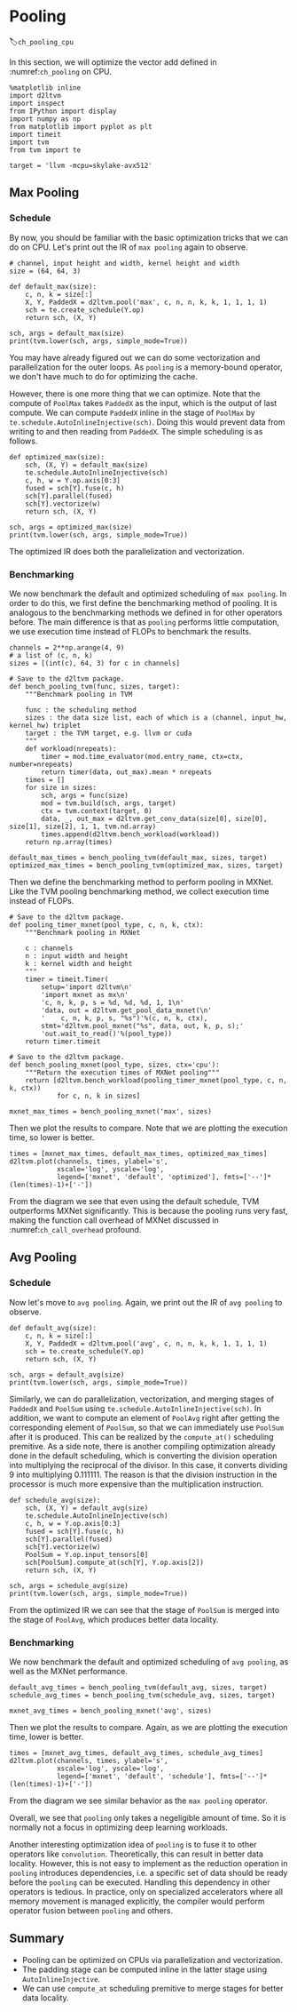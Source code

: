 # Pooling
:label:`ch_pooling_cpu`

In this section, we will optimize the vector add defined in :numref:`ch_pooling` on CPU.


```{.python .input  n=1}
%matplotlib inline
import d2ltvm
import inspect
from IPython import display
import numpy as np
from matplotlib import pyplot as plt
import timeit
import tvm
from tvm import te

target = 'llvm -mcpu=skylake-avx512'
```

## Max Pooling

### Schedule
By now, you should be familiar with the basic optimization tricks that we can do on CPU. Let's print out the IR of `max pooling` again to observe.

```{.python .input  n=2}
# channel, input height and width, kernel height and width
size = (64, 64, 3)

def default_max(size):
    c, n, k = size[:]
    X, Y, PaddedX = d2ltvm.pool('max', c, n, n, k, k, 1, 1, 1, 1)
    sch = te.create_schedule(Y.op)
    return sch, (X, Y)

sch, args = default_max(size)
print(tvm.lower(sch, args, simple_mode=True))
```

You may have already figured out we can do some vectorization and parallelization for the outer loops. As `pooling` is a memory-bound operator, we don't have much to do for optimizing the cache.

However, there is one more thing that we can optimize. Note that the compute of `PoolMax` takes `PaddedX` as the input, which is the output of last compute. We can compute `PaddedX` inline in the stage of `PoolMax` by `te.schedule.AutoInlineInjective(sch)`. Doing this would prevent data from writing to and then reading from `PaddedX`. The simple scheduling is as follows.

```{.python .input  n=3}
def optimized_max(size):
    sch, (X, Y) = default_max(size)
    te.schedule.AutoInlineInjective(sch)
    c, h, w = Y.op.axis[0:3]
    fused = sch[Y].fuse(c, h)
    sch[Y].parallel(fused)
    sch[Y].vectorize(w)
    return sch, (X, Y)

sch, args = optimized_max(size)
print(tvm.lower(sch, args, simple_mode=True))
```

The optimized IR does both the parallelization and vectorization.

### Benchmarking

We now benchmark the default and optimized scheduling of `max pooling`. In order to do this, we first define the benchmarking method of pooling. It is analogous to the benchmarking methods we defined in for other operators before. The main difference is that as `pooling` performs little computation, we use execution time instead of FLOPs to benchmark the results.

```{.python .input  n=4}
channels = 2**np.arange(4, 9)
# a list of (c, n, k)
sizes = [(int(c), 64, 3) for c in channels]

# Save to the d2ltvm package.
def bench_pooling_tvm(func, sizes, target):
    """Benchmark pooling in TVM
    
    func : the scheduling method
    sizes : the data size list, each of which is a (channel, input_hw, kernel_hw) triplet
    target : the TVM target, e.g. llvm or cuda
    """
    def workload(nrepeats):
        timer = mod.time_evaluator(mod.entry_name, ctx=ctx, number=nrepeats)
        return timer(data, out_max).mean * nrepeats
    times = []
    for size in sizes:
        sch, args = func(size)
        mod = tvm.build(sch, args, target)
        ctx = tvm.context(target, 0)
        data, _, out_max = d2ltvm.get_conv_data(size[0], size[0], size[1], size[2], 1, 1, tvm.nd.array)
        times.append(d2ltvm.bench_workload(workload))
    return np.array(times)

default_max_times = bench_pooling_tvm(default_max, sizes, target)
optimized_max_times = bench_pooling_tvm(optimized_max, sizes, target)
```

Then we define the benchmarking method to perform pooling in MXNet. Like the TVM pooling benchmarking method, we collect execution time instead of FLOPs.

```{.python .input  n=5}
# Save to the d2ltvm package.
def pooling_timer_mxnet(pool_type, c, n, k, ctx):
    """Benchmark pooling in MXNet

    c : channels
    n : input width and height
    k : kernel width and height
    """
    timer = timeit.Timer(
        setup='import d2ltvm\n'
        'import mxnet as mx\n'
        'c, n, k, p, s = %d, %d, %d, 1, 1\n'
        'data, out = d2ltvm.get_pool_data_mxnet(\n'
        '    c, n, k, p, s, "%s")'%(c, n, k, ctx),
        stmt='d2ltvm.pool_mxnet("%s", data, out, k, p, s);'
        'out.wait_to_read()'%(pool_type))
    return timer.timeit

# Save to the d2ltvm package.
def bench_pooling_mxnet(pool_type, sizes, ctx='cpu'):
    """Return the execution times of MXNet pooling"""
    return [d2ltvm.bench_workload(pooling_timer_mxnet(pool_type, c, n, k, ctx))
            for c, n, k in sizes]

mxnet_max_times = bench_pooling_mxnet('max', sizes)
```

Then we plot the results to compare. Note that we are plotting the execution time, so lower is better.

```{.python .input  n=6}
times = [mxnet_max_times, default_max_times, optimized_max_times]
d2ltvm.plot(channels, times, ylabel='s',
            xscale='log', yscale='log',
            legend=['mxnet', 'default', 'optimized'], fmts=['--']*(len(times)-1)+['-'])
```

From the diagram we see that even using the default schedule, TVM outperforms MXNet significantly. This is because the pooling runs very fast, making the function call overhead of MXNet discussed in :numref:`ch_call_overhead` profound.

## Avg Pooling

### Schedule
Now let's move to `avg pooling`. Again, we print out the IR of `avg pooling` to observe.

```{.python .input  n=7}
def default_avg(size):
    c, n, k = size[:]
    X, Y, PaddedX = d2ltvm.pool('avg', c, n, n, k, k, 1, 1, 1, 1)
    sch = te.create_schedule(Y.op)
    return sch, (X, Y)

sch, args = default_avg(size)
print(tvm.lower(sch, args, simple_mode=True))
```

Similarly, we can do parallelization, vectorization, and merging stages of `PaddedX` and `PoolSum` using `te.schedule.AutoInlineInjective(sch)`. 
In addition, we want to compute an element of `PoolAvg` right after getting the corresponding element of `PoolSum`, so that we can immediately use `PoolSum` after it is produced. This can be realized by the `compute_at()` scheduling premitive. 
As a side note, there is another compiling optimization already done in the default scheduling, which is converting the division operation into multiplying the reciprocal of the divisor. In this case, it converts dividing $9$ into multiplying $0.111111$. The reason is that the division instruction in the processor is much more expensive than the multiplication instruction.

```{.python .input  n=8}
def schedule_avg(size):
    sch, (X, Y) = default_avg(size)
    te.schedule.AutoInlineInjective(sch)
    c, h, w = Y.op.axis[0:3]
    fused = sch[Y].fuse(c, h)
    sch[Y].parallel(fused)
    sch[Y].vectorize(w)
    PoolSum = Y.op.input_tensors[0]
    sch[PoolSum].compute_at(sch[Y], Y.op.axis[2])
    return sch, (X, Y)

sch, args = schedule_avg(size)
print(tvm.lower(sch, args, simple_mode=True))
```

From the optimized IR we can see that the stage of `PoolSum` is merged into the stage of `PoolAvg`, which produces better data locality.

### Benchmarking

We now benchmark the default and optimized scheduling of `avg pooling`, as well as the MXNet performance.

```{.python .input  n=9}
default_avg_times = bench_pooling_tvm(default_avg, sizes, target)
schedule_avg_times = bench_pooling_tvm(schedule_avg, sizes, target)

mxnet_avg_times = bench_pooling_mxnet('avg', sizes)
```

Then we plot the results to compare. Again, as we are plotting the execution time, lower is better.

```{.python .input  n=11}
times = [mxnet_avg_times, default_avg_times, schedule_avg_times]
d2ltvm.plot(channels, times, ylabel='s',
            xscale='log', yscale='log',
            legend=['mxnet', 'default', 'schedule'], fmts=['--']*(len(times)-1)+['-'])
```

From the diagram we see similar behavior as the `max pooling` operator.

Overall, we see that `pooling` only takes a negeligible amount of time. So it is normally not a focus in optimizing deep learning workloads.

Another interesting optimization idea of `pooling` is to fuse it to other operators like `convolution`. Theoretically, this can result in better data locality. However, this is not easy to implement as the reduction operation in `pooling` introduces dependencies, i.e. a specific set of data should be ready before the `pooling` can be executed. Handling this dependency in other operators is tedious. In practice, only on specialized accelerators where all memory movement is managed explicitly, the compiler would perform operator fusion between `pooling` and others.

## Summary

- Pooling can be optimized on CPUs via parallelization and vectorization.
- The padding stage can be computed inline in the latter stage using `AutoInlineInjective`.
- We can use `compute_at` scheduling premitive to merge stages for better data locality.
